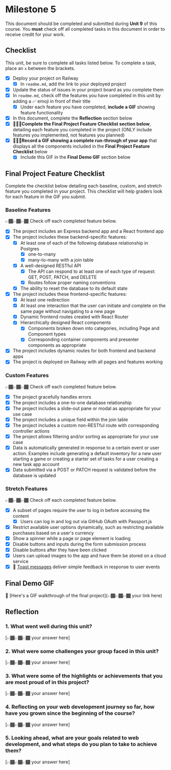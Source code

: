# Milestone 5

This document should be completed and submitted during **Unit 9** of this course. You **must** check off all completed tasks in this document in order to receive credit for your work.

## Checklist

This unit, be sure to complete all tasks listed below. To complete a task, place an `x` between the brackets.

- [X] Deploy your project on Railway
  - [X] In `readme.md`, add the link to your deployed project
- [X] Update the status of issues in your project board as you complete them
- [X] In `readme.md`, check off the features you have completed in this unit by adding a ✅ emoji in front of their title
  - [X] Under each feature you have completed, **include a GIF** showing feature functionality
- [X] In this document, complete the **Reflection** section below
- [X] 🚩🚩🚩**Complete the Final Project Feature Checklist section below**, detailing each feature you completed in the project (ONLY include features you implemented, not features you planned)
- [X] 🚩🚩🚩**Record a GIF showing a complete run-through of your app** that displays all the components included in the **Final Project Feature Checklist** below
  - [X] Include this GIF in the **Final Demo GIF** section below

## Final Project Feature Checklist

Complete the checklist below detailing each baseline, custom, and stretch feature you completed in your project. This checklist will help graders look for each feature in the GIF you submit.

### Baseline Features

👉🏾👉🏾👉🏾 Check off each completed feature below.

- [X] The project includes an Express backend app and a React frontend app
- [X] The project includes these backend-specific features:
  - [X] At least one of each of the following database relationship in Postgres
    - [X] one-to-many
    - [X] many-to-many with a join table
  - [X] A well-designed RESTful API
    - [X] The API can respond to at least one of each type of request: GET, POST, PATCH, and DELETE
    - [X] Routes follow proper naming conventions
  - [X] The ability to reset the database to its default state
- [X] The project includes these frontend-specific features:
  - [X] At least one redirection
  - [X] At least one interaction that the user can initiate and complete on the same page without navigating to a new page
  - [X] Dynamic frontend routes created with React Router
  - [X] Hierarchically designed React components
    - [X] Components broken down into categories, including Page and Component types
    - [X] Corresponding container components and presenter components as appropriate
- [X] The project includes dynamic routes for both frontend and backend apps
- [X] The project is deployed on Railway with all pages and features working

### Custom Features

👉🏾👉🏾👉🏾 Check off each completed feature below.

- [X] The project gracefully handles errors
- [X] The project includes a one-to-one database relationship
- [X] The project includes a slide-out pane or modal as appropriate for your use case
- [X] The project includes a unique field within the join table
- [X] The project includes a custom non-RESTful route with corresponding controller actions
- [X] The project allows filtering and/or sorting as appropriate for your use case
- [X] Data is automatically generated in response to a certain event or user action. Examples include generating a default inventory for a new user starting a game or creating a starter set of tasks for a user creating a new task app account
- [X] Data submitted via a POST or PATCH request is validated before the database is updated

### Stretch Features

👉🏾👉🏾👉🏾 Check off each completed feature below.

- [X] A subset of pages require the user to log in before accessing the content
  - [X] Users can log in and log out via GitHub OAuth with Passport.js
- [X] Restrict available user options dynamically, such as restricting available purchases based on a user's currency
- [X] Show a spinner while a page or page element is loading
- [X] Disable buttons and inputs during the form submission process
- [X] Disable buttons after they have been clicked
- [X] Users can upload images to the app and have them be stored on a cloud service
- [X] 🍞 [Toast messages](https://www.patternfly.org/v3/pattern-library/communication/toast-notifications/index.html) deliver simple feedback in response to user events

## Final Demo GIF

🔗 [Here's a GIF walkthrough of the final project](👉🏾👉🏾👉🏾 your link here)

## Reflection

### 1. What went well during this unit?

[👉🏾👉🏾👉🏾 your answer here]

### 2. What were some challenges your group faced in this unit?

[👉🏾👉🏾👉🏾 your answer here]

### 3. What were some of the highlights or achievements that you are most proud of in this project?

[👉🏾👉🏾👉🏾 your answer here]

### 4. Reflecting on your web development journey so far, how have you grown since the beginning of the course?

[👉🏾👉🏾👉🏾 your answer here]

### 5. Looking ahead, what are your goals related to web development, and what steps do you plan to take to achieve them?

[👉🏾👉🏾👉🏾 your answer here]

